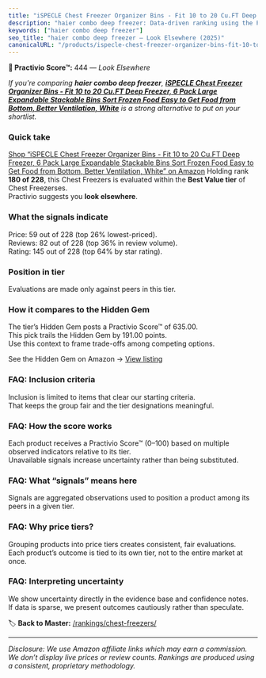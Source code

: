 ```yaml
---
title: "iSPECLE Chest Freezer Organizer Bins - Fit 10 to 20 Cu.FT Deep Freezer, 6 Pack Large Expandable Stackable Bins Sort Frozen Food Easy to Get Food from Bottom, Better Ventilation, White"
description: "haier combo deep freezer: Data-driven ranking using the Practivio Score™. Positioned by quality, value, demand, findability, momentum."
keywords: ["haier combo deep freezer"]
seo_title: "haier combo deep freezer — Look Elsewhere (2025)"
canonicalURL: "/products/ispecle-chest-freezer-organizer-bins-fit-10-to-20-cuft-deep-freezer-6-pack-large-expandable-stackable-bins-sort-frozen-food-easy-to-get-food-from-bottom-better-ventilation-white-B0DKJL2NSR/"
---
```


**🚫 Practivio Score™:** 444 — _Look Elsewhere_


*If you're comparing **haier combo deep freezer**, **[iSPECLE Chest Freezer Organizer Bins - Fit 10 to 20 Cu.FT Deep Freezer, 6 Pack Large Expandable Stackable Bins Sort Frozen Food Easy to Get Food from Bottom, Better Ventilation, White](https://www.amazon.com/dp/B0DKJL2NSR?tag=practivio-20)** is a strong alternative to put on your shortlist.*
### Quick take
[Shop “iSPECLE Chest Freezer Organizer Bins - Fit 10 to 20 Cu.FT Deep Freezer, 6 Pack Large Expandable Stackable Bins Sort Frozen Food Easy to Get Food from Bottom, Better Ventilation, White” on Amazon](https://www.amazon.com/dp/B0DKJL2NSR?tag=practivio-20)
Holding rank **180 of 228**, this Chest Freezers is evaluated within the **Best Value tier** of Chest Freezerses.  
Practivio suggests you **look elsewhere**.

### What the signals indicate
Price: 59 out of 228 (top 26% lowest-priced).  
Reviews: 82 out of 228 (top 36% in review volume).  
Rating: 145 out of 228 (top 64% by star rating).  

### Position in tier
Evaluations are made only against peers in this tier.

### How it compares to the Hidden Gem
The tier’s Hidden Gem posts a Practivio Score™ of 635.00.  
This pick trails the Hidden Gem by 191.00 points.  
Use this context to frame trade-offs among competing options.  

See the Hidden Gem on Amazon → [View listing](https://www.amazon.com/dp/B07H463Q6Y?tag=practivio-20)

### FAQ: Inclusion criteria
Inclusion is limited to items that clear our starting criteria.  
That keeps the group fair and the tier designations meaningful.

### FAQ: How the score works
Each product receives a Practivio Score™ (0–100) based on multiple observed indicators relative to its tier.  
Unavailable signals increase uncertainty rather than being substituted.

### FAQ: What “signals” means here
Signals are aggregated observations used to position a product among its peers in a given tier.

### FAQ: Why price tiers?
Grouping products into price tiers creates consistent, fair evaluations.  
Each product’s outcome is tied to its own tier, not to the entire market at once.

### FAQ: Interpreting uncertainty
We show uncertainty directly in the evidence base and confidence notes.  
If data is sparse, we present outcomes cautiously rather than speculate.


🏷️ **Back to Master:** [/rankings/chest-freezers/](/rankings/chest-freezers/)

---
_Disclosure: We use Amazon affiliate links which may earn a commission. We don’t display live prices or review counts. Rankings are produced using a consistent, proprietary methodology._
